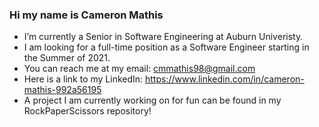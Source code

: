 ### Hi my name is Cameron Mathis

- I’m currently a Senior in Software Engineering at Auburn Univeristy.
- I am looking for a full-time position as a Software Engineer starting in the Summer of 2021.
- You can reach me at my email: cmmathis98@gmail.com
- Here is a link to my LinkedIn: https://www.linkedin.com/in/cameron-mathis-992a56195
- A project I am currently working on for fun can be found in my RockPaperScissors repository!
